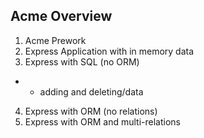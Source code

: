 ## Acme Overview

1. Acme Prework
2. Express Application with in memory data
3. Express with SQL (no ORM)
+ * adding and deleting/data
4. Express with ORM (no relations)
5. Express with ORM and multi-relations
